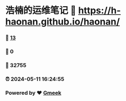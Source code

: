# 浩楠的运维笔记 :link: https://h-haonan.github.io/haonan/ 
### :page_facing_up: [13](https://h-haonan.github.io/haonan//tag.html) 
### :speech_balloon: 0 
### :hibiscus: 32755 
### :alarm_clock: 2024-05-11 16:24:55 
### Powered by :heart: [Gmeek](https://github.com/Meekdai/Gmeek)
